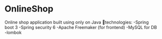 # OnlineShop

Online shop application built using only on Java
👾technologies: 
-Spring boot 3 
-Spring security 6
-Apache Freemaker (for frontend)
-MySQL for DB
-lombok
